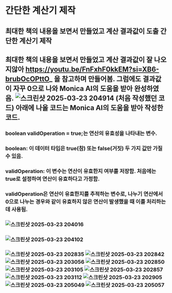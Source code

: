 # 간단한 계산기 제작
## 최대한 책의 내용을 보면서 만들었고 계산 결과값이 도출 간단한 계산기 제작
## 최대한 책의 내용을 보면서 만들었고 계산 결과값이 잘 나오지않아 https://youtu.be/FnFxhF0kkEM?si=XB6-brubOcOPttO_ 을 참고하며 만들어봄. 그럼에도 결과값이 자꾸 0으로 나와 Monica AI의 도움을 받아 완성하였음. ![스크린샷 2025-03-23 204914](https://github.com/user-attachments/assets/bae4f1a8-c43a-4e74-aeb6-8fc9c5b34c72) (처음 작성했던 코드) 아래에 나올 코드는 Monica AI의 도움을 받아 작성한 코드.
### boolean validOperation = true;는 연산의 유효성을 나타내는 변수.
### boolean: 이 데이터 타입은 true(참) 또는 false(거짓) 두 가지 값만 가질 수 있음.
### validOperation: 이 변수는 연산이 유효한지 여부를 저장함. 처음에는 true로 설정하여 연산이 유효하다고 가정함.
### validOperation은 연산이 유효한지를 추적하는 변수로, 나누기 연산에서 0으로 나누는 경우와 같이 유효하지 않은 연산이 발생했을 때 이를 처리하는 데 사용됨.

### ![스크린샷 2025-03-23 204016](https://github.com/user-attachments/assets/3e17cc26-25ff-44bf-a2b5-fd4e208b22ae)

### ![스크린샷 2025-03-23 204102](https://github.com/user-attachments/assets/de051938-9f29-4643-b4ea-5fb80b0fe99f)

### ![스크린샷 2025-03-23 202835](https://github.com/user-attachments/assets/20f3c477-fac5-4d00-8125-b9941e551a12) ![스크린샷 2025-03-23 202842](https://github.com/user-attachments/assets/38f31a8d-d555-4539-8889-ccdc32be29e9) ![스크린샷 2025-03-23 203056](https://github.com/user-attachments/assets/dbc962e7-fc22-4ca9-8229-5a425bdce8d5) ![스크린샷 2025-03-23 202850](https://github.com/user-attachments/assets/6dad44fc-3924-485b-8d79-5c381d45c50b) ![스크린샷 2025-03-23 203105](https://github.com/user-attachments/assets/fb83c045-9a1a-4e5a-9808-68d5b3fcd071) ![스크린샷 2025-03-23 202857](https://github.com/user-attachments/assets/b2d34522-65ba-40e1-a816-1805a452413d) ![스크린샷 2025-03-23 203112](https://github.com/user-attachments/assets/52f0ab90-e752-48c1-9541-330dc3393c16) ![스크린샷 2025-03-23 202905](https://github.com/user-attachments/assets/0b1c72b6-9570-41a5-b26c-daa3e6027c7e) ![스크린샷 2025-03-23 205049](https://github.com/user-attachments/assets/19651839-11f9-4f86-b734-45767f6d816b) ![스크린샷 2025-03-23 205057](https://github.com/user-attachments/assets/3432b740-4188-40a9-b4fa-d5517579bfca)

